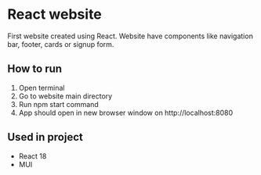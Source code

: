 # React website

First website created using React. Website have components like navigation bar, footer, cards or signup form.

## How to run
1. Open terminal
2. Go to website main directory
3. Run npm start command
4. App should open in new browser window on http://localhost:8080

## Used in project
- React 18
- MUI
